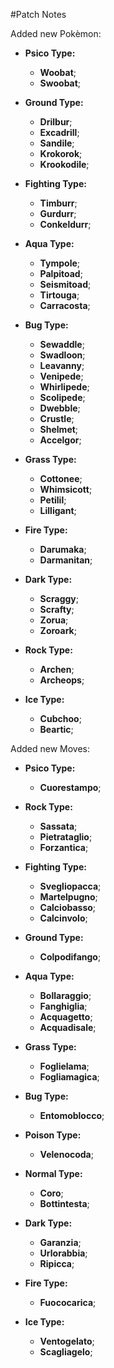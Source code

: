 #Patch Notes

Added new Pokèmon:
 - **Psico Type:**
   - **Woobat**;
   - **Swoobat**;

 - **Ground Type:**
   - **Drilbur**;
   - **Excadrill**;
   - **Sandile**;
   - **Krokorok**;
   - **Krookodile**;
 
 - **Fighting Type:**
   - **Timburr**;
   - **Gurdurr**;
   - **Conkeldurr**;
   
 - **Aqua Type:**
   - **Tympole**;
   - **Palpitoad**;
   - **Seismitoad**;
   - **Tirtouga**;
   - **Carracosta**;

 - **Bug Type:**
   - **Sewaddle**;
   - **Swadloon**;
   - **Leavanny**;  
   - **Venipede**;
   - **Whirlipede**; 
   - **Scolipede**;  
   - **Dwebble**;
   - **Crustle**;
   - **Shelmet**;
   - **Accelgor**;

 - **Grass Type:**
   - **Cottonee**; 
   - **Whimsicott**;
   - **Petilil**;
   - **Lilligant**;
   
 - **Fire Type:**
   - **Darumaka**;
   - **Darmanitan**;
   
 - **Dark Type:**
   - **Scraggy**;
   - **Scrafty**;
   - **Zorua**;
   - **Zoroark**;

 - **Rock Type:**
   - **Archen**;
   - **Archeops**;
   
 - **Ice Type:**
   - **Cubchoo**;
   - **Beartic**;

Added new Moves:
 - **Psico Type:**
   - **Cuorestampo**;

 - **Rock Type:**
   - **Sassata**;
   - **Pietrataglio**;
   - **Forzantica**;
   
 - **Fighting Type:**
   - **Svegliopacca**;
   - **Martelpugno**;
   - **Calciobasso**;
   - **Calcinvolo**;
   
 - **Ground Type:**
   - **Colpodifango**;
   
 - **Aqua Type:**
   - **Bollaraggio**;
   - **Fanghiglia**;
   - **Acquagetto**;
   - **Acquadisale**;
   
 - **Grass Type:**
   - **Foglielama**;
   - **Fogliamagica**;
   
 - **Bug Type:**
   - **Entomoblocco**;
   
 - **Poison Type:**
   - **Velenocoda**;
 
 - **Normal Type:**
   - **Coro**;
   - **Bottintesta**;
 
 - **Dark Type:**
   - **Garanzia**;
   - **Urlorabbia**;
   - **Ripicca**;
   
 - **Fire Type:**
   - **Fuococarica**;
   
 - **Ice Type:**
   - **Ventogelato**;
   - **Scagliagelo**;